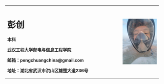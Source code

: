 <table border="0">
  <tr>
    <td width="75%">
      <h1>彭创</h1>
      <p><b>本科</b></p>
      <p><b>武汉工程大学邮电与信息工程学院</b></p>
      <p><b>邮箱：pengchuangchina@gmail.com</b></p>
      <p><b>地址：湖北省武汉市洪山区雄楚大道236号</b></p>
    </td>
    <td width="25%">
      <img src="/me.jpg" width="100%">       
    </td>
  </tr>
</table>
